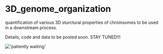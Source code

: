 # 3D_genome_organization
quantification of various 3D sturctural properties of chromsomes to be used in a downstream process.

Details, code and data to be posted soon.
STAY TUNED!!!

!['patiently waiting']([https://imgs.search.brave.com/L_KjudCaKkWzKM5HD8vjmI8mozEZgTAtQosRPoQLKUo/rs:fit:860:0:0:0/g:ce/aHR0cHM6Ly9pMS5z/bmRjZG4uY29tL2Fy/dHdvcmtzLUdJNWJV/eWJaRHgxYkRJQlAt/RnpXa1NRLXQ1MDB4/NTAwLmpwZw](https://imgs.search.brave.com/mHYyOZA_2upBWHHCx4OhNYcMPiyXDk1bIcSkPgsSpfA/rs:fit:860:0:0:0/g:ce/aHR0cHM6Ly93YWxs/cGFwZXJzLmNvbS9p/bWFnZXMvaGQvai1j/b2xlLXJvb2Z0b3At/YXJ0LXB3a2g5N3du/NndtMnJxeWkuanBn))

